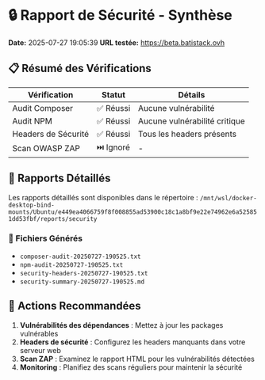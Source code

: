 # 🔒 Rapport de Sécurité - Synthèse

**Date:** 2025-07-27 19:05:39
**URL testée:** https://beta.batistack.ovh

## 📋 Résumé des Vérifications

| Vérification | Statut | Détails |
|--------------|--------|---------|
| Audit Composer | ✅ Réussi | Aucune vulnérabilité |
| Audit NPM | ✅ Réussi | Aucune vulnérabilité critique |
| Headers de Sécurité | ✅ Réussi | Tous les headers présents |
| Scan OWASP ZAP | ⏭️ Ignoré | - |

## 📁 Rapports Détaillés

Les rapports détaillés sont disponibles dans le répertoire :
`/mnt/wsl/docker-desktop-bind-mounts/Ubuntu/e449ea4066759f8f008855ad53900c18c1a8bf9e22e74962e6a525851dd53fbf/reports/security`

### 📄 Fichiers Générés

- `composer-audit-20250727-190525.txt`
- `npm-audit-20250727-190525.txt`
- `security-headers-20250727-190525.txt`
- `security-summary-20250727-190525.md`

## 🔧 Actions Recommandées

1. **Vulnérabilités des dépendances** : Mettez à jour les packages vulnérables
2. **Headers de sécurité** : Configurez les headers manquants dans votre serveur web
3. **Scan ZAP** : Examinez le rapport HTML pour les vulnérabilités détectées
4. **Monitoring** : Planifiez des scans réguliers pour maintenir la sécurité
